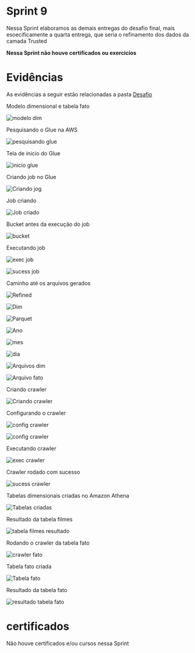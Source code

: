# Sprint 9
Nessa Sprint elaboramos as demais entregas do desafio final, mais esoecificamente a quarta entrega, que seria o refinamento dos dados da camada Trusted

**Nessa Sprint não houve certificados ou exercicios**

# Evidências
As evidências a seguir estão relacionadas a pasta [Desafio](./Desafio/)

Modelo dimensional e tabela fato

![modelo dim](./Evidencias/diagramadim.png)

Pesquisando o Glue na AWS

![pesquisando glue](./Evidencias/pesquisaglue.png)

Tela de inicio do Glue

![inicio glue](./Evidencias/inicio_glue.png)

Criando job no Glue

![Criando jog](./Evidencias/criando_job.png)

Job criando

![Job criado](./Evidencias/Código_job.png)

Bucket antes da execução do job

![bucket](./Evidencias/dentro_bucket.png)

Executando job

![exec job](./Evidencias/exe_job.png)

![sucess job](./Evidencias/sucess_job.png)

Caminho até os arquivos gerados 

![Refined](./Evidencias/diretorio_criado.png)

![Dim](./Evidencias/dim_fato.png)

![Parquet](./Evidencias/parquet.png)

![Ano](./Evidencias/ano.png)

![mes](./Evidencias/mes.png)

![dia](./Evidencias/dia.png)

![Arquivos dim](./Evidencias/arquivos_dim.png)

![Arquivo fato](./Evidencias/arquivo_fato.png)

Criando crawler

![Criando crawler](./Evidencias/criando_crawler.png)

Configurando o crawler

![config crawler](./Evidencias/configurando_crawler.png)

![config crawler](./Evidencias/config_crawler2.png)

Executando crawler

![exec crawler](./Evidencias/exec_crawler.png)

Crawler rodado com sucesso

![sucess crawler](./Evidencias/sucess_crawler.png)

Tabelas dimensionais criadas no Amazon Athena

![Tabelas criadas](./Evidencias/athena_tabelas_dim.png)

Resultado da tabela filmes

![tabela filmes resultado](./Evidencias/resultado_tabelaDim.png)

Rodando o crawler da tabela fato

![crawler fato](./Evidencias/crawler-fato.png)

Tabela fato criada

![Tabela fato](./Evidencias/tabela_fato.png)

Resultado da tabela fato

![resultado tabela fato](./Evidencias/resultado_tabelaFato.png)

# certificados
Não houve certificados e/ou cursos nessa Sprint